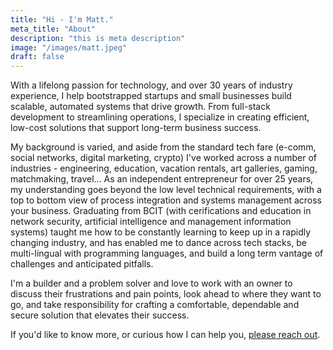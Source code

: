 ```yaml
---
title: "Hi - I'm Matt."
meta_title: "About"
description: "this is meta description"
image: "/images/matt.jpeg"
draft: false
---
```


With a lifelong passion for technology, and over 30 years of industry experience, I help bootstrapped startups and small businesses build scalable, automated systems that drive growth. From full-stack development to streamlining operations, I specialize in creating efficient, low-cost solutions that support long-term business success.

My background is varied, and aside from the standard tech fare (e-comm, social networks, digital marketing, crypto) I've worked across a number of industries - engineering, education, vacation rentals, art galleries, gaming, matchmaking, travel... As an independent entrepreneur for over 25 years, my understanding goes beyond the low level technical requirements, with a top to bottom view of process integration and systems management across your business.  Graduating from BCIT (with cerifications and education in network security, artificial intelligence and management information systems) taught me how to be constantly learning to keep up in a rapidly changing industry, and has enabled me to dance across tech stacks, be multi-lingual with programming languages, and build a long term vantage of challenges and anticipated pitfalls.  

I'm a builder and a problem solver and love to work with an owner to discuss their frustrations and pain points, look ahead to where they want to go, and take responsibility for crafting a comfortable, dependable and secure solution that elevates their success.

If you'd like to know more, or curious how I can help you, <a href='/contact'>please reach out</a>.